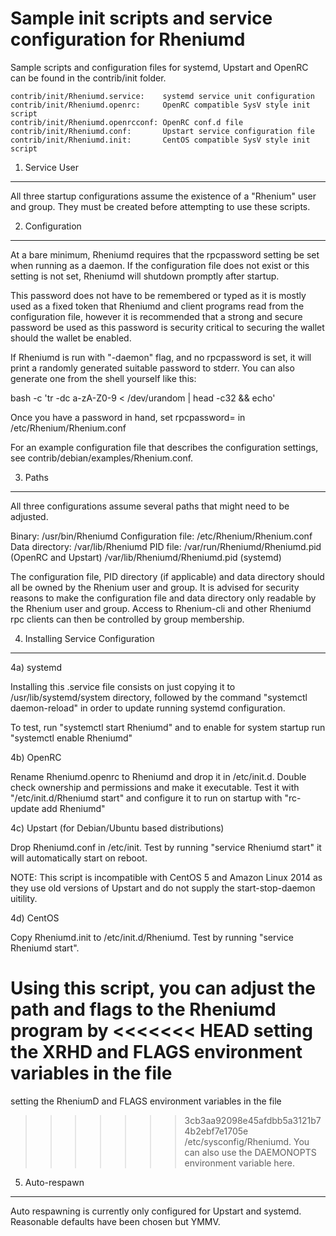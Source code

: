 Sample init scripts and service configuration for Rheniumd
==========================================================

Sample scripts and configuration files for systemd, Upstart and OpenRC
can be found in the contrib/init folder.

    contrib/init/Rheniumd.service:    systemd service unit configuration
    contrib/init/Rheniumd.openrc:     OpenRC compatible SysV style init script
    contrib/init/Rheniumd.openrcconf: OpenRC conf.d file
    contrib/init/Rheniumd.conf:       Upstart service configuration file
    contrib/init/Rheniumd.init:       CentOS compatible SysV style init script

1. Service User
---------------------------------

All three startup configurations assume the existence of a "Rhenium" user
and group.  They must be created before attempting to use these scripts.

2. Configuration
---------------------------------

At a bare minimum, Rheniumd requires that the rpcpassword setting be set
when running as a daemon.  If the configuration file does not exist or this
setting is not set, Rheniumd will shutdown promptly after startup.

This password does not have to be remembered or typed as it is mostly used
as a fixed token that Rheniumd and client programs read from the configuration
file, however it is recommended that a strong and secure password be used
as this password is security critical to securing the wallet should the
wallet be enabled.

If Rheniumd is run with "-daemon" flag, and no rpcpassword is set, it will
print a randomly generated suitable password to stderr.  You can also
generate one from the shell yourself like this:

bash -c 'tr -dc a-zA-Z0-9 < /dev/urandom | head -c32 && echo'

Once you have a password in hand, set rpcpassword= in /etc/Rhenium/Rhenium.conf

For an example configuration file that describes the configuration settings,
see contrib/debian/examples/Rhenium.conf.

3. Paths
---------------------------------

All three configurations assume several paths that might need to be adjusted.

Binary:              /usr/bin/Rheniumd
Configuration file:  /etc/Rhenium/Rhenium.conf
Data directory:      /var/lib/Rheniumd
PID file:            /var/run/Rheniumd/Rheniumd.pid (OpenRC and Upstart)
                     /var/lib/Rheniumd/Rheniumd.pid (systemd)

The configuration file, PID directory (if applicable) and data directory
should all be owned by the Rhenium user and group.  It is advised for security
reasons to make the configuration file and data directory only readable by the
Rhenium user and group.  Access to Rhenium-cli and other Rheniumd rpc clients
can then be controlled by group membership.

4. Installing Service Configuration
-----------------------------------

4a) systemd

Installing this .service file consists on just copying it to
/usr/lib/systemd/system directory, followed by the command
"systemctl daemon-reload" in order to update running systemd configuration.

To test, run "systemctl start Rheniumd" and to enable for system startup run
"systemctl enable Rheniumd"

4b) OpenRC

Rename Rheniumd.openrc to Rheniumd and drop it in /etc/init.d.  Double
check ownership and permissions and make it executable.  Test it with
"/etc/init.d/Rheniumd start" and configure it to run on startup with
"rc-update add Rheniumd"

4c) Upstart (for Debian/Ubuntu based distributions)

Drop Rheniumd.conf in /etc/init.  Test by running "service Rheniumd start"
it will automatically start on reboot.

NOTE: This script is incompatible with CentOS 5 and Amazon Linux 2014 as they
use old versions of Upstart and do not supply the start-stop-daemon uitility.

4d) CentOS

Copy Rheniumd.init to /etc/init.d/Rheniumd. Test by running "service Rheniumd start".

Using this script, you can adjust the path and flags to the Rheniumd program by
<<<<<<< HEAD
setting the XRHD and FLAGS environment variables in the file
=======
setting the RheniumD and FLAGS environment variables in the file
>>>>>>> 3cb3aa92098e45afdbb5a3121b74b2ebf7e1705e
/etc/sysconfig/Rheniumd. You can also use the DAEMONOPTS environment variable here.

5. Auto-respawn
-----------------------------------

Auto respawning is currently only configured for Upstart and systemd.
Reasonable defaults have been chosen but YMMV.
